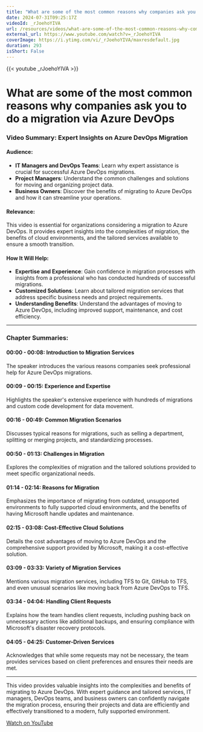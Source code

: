 ```yaml
---
title: "What are some of the most common reasons why companies ask you to do a migration via Azure DevOps"
date: 2024-07-31T09:25:17Z
videoId: _rJoehoYIVA
url: /resources/videos/what-are-some-of-the-most-common-reasons-why-companies-ask-you-to-do-a-migration-via-azure-devops
external_url: https://www.youtube.com/watch?v=_rJoehoYIVA
coverImage: https://i.ytimg.com/vi/_rJoehoYIVA/maxresdefault.jpg
duration: 293
isShort: False
---
```


{{< youtube _rJoehoYIVA >}}

# What are some of the most common reasons why companies ask you to do a migration via Azure DevOps

### Video Summary: Expert Insights on Azure DevOps Migration

#### Audience:

- **IT Managers and DevOps Teams**: Learn why expert assistance is crucial for successful Azure DevOps migrations.
- **Project Managers**: Understand the common challenges and solutions for moving and organizing project data.
- **Business Owners**: Discover the benefits of migrating to Azure DevOps and how it can streamline your operations.

#### Relevance:

This video is essential for organizations considering a migration to Azure DevOps. It provides expert insights into the complexities of migration, the benefits of cloud environments, and the tailored services available to ensure a smooth transition.

#### How It Will Help:

- **Expertise and Experience**: Gain confidence in migration processes with insights from a professional who has conducted hundreds of successful migrations.
- **Customized Solutions**: Learn about tailored migration services that address specific business needs and project requirements.
- **Understanding Benefits**: Understand the advantages of moving to Azure DevOps, including improved support, maintenance, and cost efficiency.

---

### Chapter Summaries:

#### 00:00 - 00:08: **Introduction to Migration Services**

The speaker introduces the various reasons companies seek professional help for Azure DevOps migrations.

#### 00:09 - 00:15: **Experience and Expertise**

Highlights the speaker's extensive experience with hundreds of migrations and custom code development for data movement.

#### 00:16 - 00:49: **Common Migration Scenarios**

Discusses typical reasons for migrations, such as selling a department, splitting or merging projects, and standardizing processes.

#### 00:50 - 01:13: **Challenges in Migration**

Explores the complexities of migration and the tailored solutions provided to meet specific organizational needs.

#### 01:14 - 02:14: **Reasons for Migration**

Emphasizes the importance of migrating from outdated, unsupported environments to fully supported cloud environments, and the benefits of having Microsoft handle updates and maintenance.

#### 02:15 - 03:08: **Cost-Effective Cloud Solutions**

Details the cost advantages of moving to Azure DevOps and the comprehensive support provided by Microsoft, making it a cost-effective solution.

#### 03:09 - 03:33: **Variety of Migration Services**

Mentions various migration services, including TFS to Git, GitHub to TFS, and even unusual scenarios like moving back from Azure DevOps to TFS.

#### 03:34 - 04:04: **Handling Client Requests**

Explains how the team handles client requests, including pushing back on unnecessary actions like additional backups, and ensuring compliance with Microsoft's disaster recovery protocols.

#### 04:05 - 04:25: **Customer-Driven Services**

Acknowledges that while some requests may not be necessary, the team provides services based on client preferences and ensures their needs are met.

---

This video provides valuable insights into the complexities and benefits of migrating to Azure DevOps. With expert guidance and tailored services, IT managers, DevOps teams, and business owners can confidently navigate the migration process, ensuring their projects and data are efficiently and effectively transitioned to a modern, fully supported environment.

[Watch on YouTube](https://www.youtube.com/watch?v=_rJoehoYIVA)

